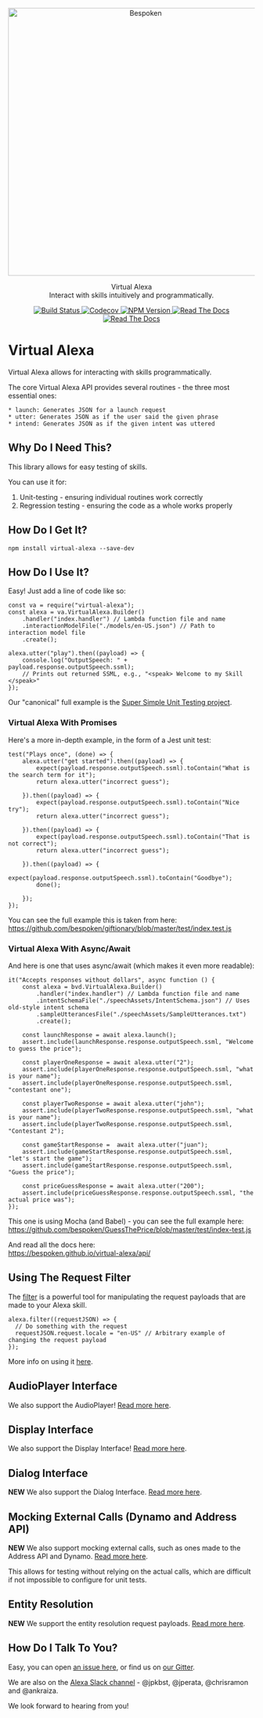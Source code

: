 <p align="center">
  <a href="https://bespoken.io/">
    <img alt="Bespoken" src="https://bespoken.io/wp-content/uploads/Bespoken-Logo-RGB-e1500333659572.png" width="546">
  </a>
</p>

<p align="center">
  Virtual Alexa<br>
  Interact with skills intuitively and programmatically.
</p>

<p align="center">
    <a href="https://travis-ci.org/bespoken/virtual-alexa">
        <img alt="Build Status" class="badge" src="https://travis-ci.org/bespoken/virtual-alexa.svg?branch=master">
    </a>
    <a href="https://codecov.io/gh/bespoken/virtual-alexa">
      <img src="https://codecov.io/gh/bespoken/virtual-alexa/branch/master/graph/badge.svg" alt="Codecov" />
    </a>
    <a href="https://www.npmjs.com/package/virtual-alexa">
        <img alt="NPM Version" class="badge" src="https://img.shields.io/npm/v/virtual-alexa.svg">
    </a>
    <a href="http://docs.bespoken.io/">
        <img alt="Read The Docs" class="badge" src="https://img.shields.io/badge/docs-latest-brightgreen.svg?style=flat">
    </a>
    <a href="https://gitter.im/bespoken/bst?utm_source=badge&utm_medium=badge&utm_campaign=pr-badge&utm_content=badge">
        <img alt="Read The Docs" class="badge" src="https://badges.gitter.im/bespoken/bst.svg">
    </a>
</p>


# Virtual Alexa
Virtual Alexa allows for interacting with skills programmatically.

The core Virtual Alexa API provides several routines - the three most essential ones:
  
    * launch: Generates JSON for a launch request
    * utter: Generates JSON as if the user said the given phrase  
    * intend: Generates JSON as if the given intent was uttered  

## Why Do I Need This?
This library allows for easy testing of skills.

You can use it for:

1) Unit-testing - ensuring individual routines work correctly  
2) Regression testing - ensuring the code as a whole works properly

## How Do I Get It?
```
npm install virtual-alexa --save-dev
```

## How Do I Use It?
Easy! Just add a line of code like so:
```
const va = require("virtual-alexa");
const alexa = va.VirtualAlexa.Builder()
    .handler("index.handler") // Lambda function file and name
    .interactionModelFile("./models/en-US.json") // Path to interaction model file
    .create();

alexa.utter("play").then((payload) => {
    console.log("OutputSpeech: " + payload.response.outputSpeech.ssml);
    // Prints out returned SSML, e.g., "<speak> Welcome to my Skill </speak>"
});
```

Our "canonical" full example is the [Super Simple Unit Testing project](https://github.com/bespoken/super-simple-unit-testing/blob/master/test/index-test.js).

### Virtual Alexa With Promises
Here's a more in-depth example, in the form of a Jest unit test:
```
test("Plays once", (done) => {
    alexa.utter("get started").then((payload) => {
        expect(payload.response.outputSpeech.ssml).toContain("What is the search term for it");
        return alexa.utter("incorrect guess");

    }).then((payload) => {
        expect(payload.response.outputSpeech.ssml).toContain("Nice try");
        return alexa.utter("incorrect guess");

    }).then((payload) => {
        expect(payload.response.outputSpeech.ssml).toContain("That is not correct");
        return alexa.utter("incorrect guess");

    }).then((payload) => {
        expect(payload.response.outputSpeech.ssml).toContain("Goodbye");
        done();

    });
});
```
You can see the full example this is taken from here:  
https://github.com/bespoken/giftionary/blob/master/test/index.test.js

### Virtual Alexa With Async/Await
And here is one that uses async/await (which makes it even more readable):
```
it("Accepts responses without dollars", async function () {
    const alexa = bvd.VirtualAlexa.Builder()
        .handler("index.handler") // Lambda function file and name
        .intentSchemaFile("./speechAssets/IntentSchema.json") // Uses old-style intent schema
        .sampleUtterancesFile("./speechAssets/SampleUtterances.txt")
        .create();

    const launchResponse = await alexa.launch();
    assert.include(launchResponse.response.outputSpeech.ssml, "Welcome to guess the price");

    const playerOneResponse = await alexa.utter("2");
    assert.include(playerOneResponse.response.outputSpeech.ssml, "what is your name");
    assert.include(playerOneResponse.response.outputSpeech.ssml, "contestant one");

    const playerTwoResponse = await alexa.utter("john");
    assert.include(playerTwoResponse.response.outputSpeech.ssml, "what is your name");
    assert.include(playerTwoResponse.response.outputSpeech.ssml, "Contestant 2");

    const gameStartResponse =  await alexa.utter("juan");
    assert.include(gameStartResponse.response.outputSpeech.ssml, "let's start the game");
    assert.include(gameStartResponse.response.outputSpeech.ssml, "Guess the price");

    const priceGuessResponse = await alexa.utter("200");
    assert.include(priceGuessResponse.response.outputSpeech.ssml, "the actual price was");
});
```
This one is using Mocha (and Babel) - you can see the full example here:  
https://github.com/bespoken/GuessThePrice/blob/master/test/index-test.js

And read all the docs here:  
https://bespoken.github.io/virtual-alexa/api/
## Using The Request Filter
The [filter](https://bespoken.github.io/virtual-alexa/api/classes/virtualalexa.html#filter) is a powerful tool for manipulating the request payloads that are made to your Alexa skill.
```
alexa.filter((requestJSON) => {
  // Do something with the request
  requestJSON.request.locale = "en-US" // Arbitrary example of changing the request payload
});
```

More info on using it [here](docs/Filters.md).

## AudioPlayer Interface
We also support the AudioPlayer! [Read more here](https://github.com/bespoken/virtual-alexa/blob/master/docs/AudioPlayer.md).

## Display Interface
We also support the Display Interface! [Read more here](https://github.com/bespoken/virtual-alexa/blob/master/docs/Display.md).

## Dialog Interface
**NEW** We also support the Dialog Interface. [Read more here](https://github.com/bespoken/virtual-alexa/blob/master/docs/Dialog.md).

## Mocking External Calls (Dynamo and Address API)
**NEW** We also support mocking external calls, such as ones made to the Address API and Dynamo.
[Read more here](https://github.com/bespoken/virtual-alexa/blob/master/docs/Externals.md).

This allows for testing without relying on the actual calls, which are difficult if not impossible to configure for unit tests.

## Entity Resolution
**NEW** We support the entity resolution request payloads.
[Read more here](https://github.com/bespoken/virtual-alexa/blob/master/docs/EntityResolution.md).

## How Do I Talk To You?
Easy, you can open [an issue here](https://github.com/bespoken/virtual-alexa/issues), or find us on [our Gitter](https://gitter.im/bespoken/virtual-alexa).

We are also on the [Alexa Slack channel](http://amazonalexa.slack.com) - @jpkbst, @jperata, @chrisramon and @ankraiza.

We look forward to hearing from you!
